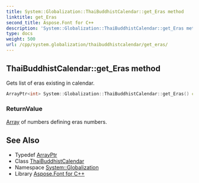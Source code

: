 ```yaml
---
title: System::Globalization::ThaiBuddhistCalendar::get_Eras method
linktitle: get_Eras
second_title: Aspose.Font for C++
description: 'System::Globalization::ThaiBuddhistCalendar::get_Eras method. Gets list of eras existing in calendar in C++.'
type: docs
weight: 500
url: /cpp/system.globalization/thaibuddhistcalendar/get_eras/
---
```

## ThaiBuddhistCalendar::get_Eras method


Gets list of eras existing in calendar.

```cpp
ArrayPtr<int> System::Globalization::ThaiBuddhistCalendar::get_Eras() const override
```


### ReturnValue

[Array](../../../system/array/) of numbers defining eras numbers.

## See Also

* Typedef [ArrayPtr](../../../system/arrayptr/)
* Class [ThaiBuddhistCalendar](../)
* Namespace [System::Globalization](../../)
* Library [Aspose.Font for C++](../../../)
